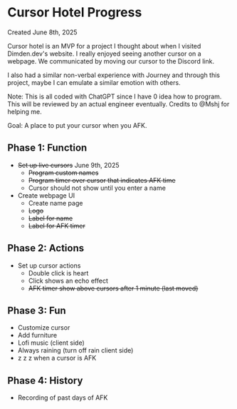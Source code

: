 # Cursor Hotel Progress
Created June 8th, 2025

Cursor hotel is an MVP for a project I thought about when I visited Dimden.dev's website. I really enjoyed seeing another cursor on a webpage. We communicated by moving our cursor to the Discord link. 

I also had a similar non-verbal experience with Journey and through this project, maybe I can emulate a similar emotion with others.

Note: This is all coded with ChatGPT since I have 0 idea how to program. This will be reviewed by an actual engineer eventually. Credits to @Mshj for helping me.

Goal: A place to put your cursor when you AFK.
## Phase 1: Function
- ~~Set up live cursors~~ June 9th, 2025
	- ~~Program custom names~~
	- ~~Program timer over cursor that indicates AFK time~~
	- Cursor should not show until you enter a name
- Create webpage UI
	- Create name page
	- ~~Logo~~
	- ~~Label for name~~
	- ~~Label for AFK timer~~

## Phase 2: Actions
- Set up cursor actions
	- Double click is heart
	- Click shows an echo effect
	- ~~AFK timer show above cursors after 1 minute (last moved)~~

## Phase 3: Fun
- Customize cursor
- Add furniture
- Lofi music (client side)
- Always raining (turn off rain client side)
- z z z when a cursor is AFK

## Phase 4: History
- Recording of past days of AFK